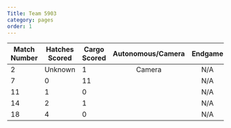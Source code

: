 ```yaml
---
Title: Team 5903
category: pages
order: 1
---
```

Match Number|Hatches Scored|Cargo Scored|Autonomous/Camera|Endgame |Notable Features|
------------|--------------|------------|:---------------:|:------:|----------------|
2           |Unknown       |1           |Camera           |N/A     |Slow            |
7           |0             |11          |                 |N/A     |Slow            |
11          |1             |0           |                 |N/A     |                |
14          |2             |1           |                 |N/A     |                |
18          |4             |0           |                 |N/A     |                |